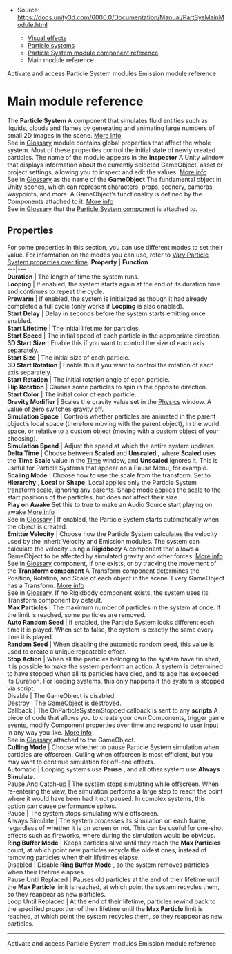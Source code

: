 * Source: https://docs.unity3d.com/6000.0/Documentation/Manual/PartSysMainModule.html

  * [Visual effects](https://docs.unity3d.com/6000.0/Documentation/Manual/visual-effects.html)
  * [Particle systems](https://docs.unity3d.com/6000.0/Documentation/Manual/ParticleSystems.html)
  * [Particle System module component reference](https://docs.unity3d.com/6000.0/Documentation/Manual/ParticleSystemModules.html)
  * Main module reference


[](https://docs.unity3d.com/6000.0/Documentation/Manual/activate-access-particle-system-modules.html)
Activate and access Particle System modules
[](https://docs.unity3d.com/6000.0/Documentation/Manual/PartSysEmissionModule.html)
Emission module reference
# Main module reference
The **Particle System** A component that simulates fluid entities such as liquids, clouds and flames by generating and animating large numbers of small 2D images in the scene. [More info](https://docs.unity3d.com/6000.0/Documentation/Manual/class-ParticleSystem.html)  
See in [Glossary](https://docs.unity3d.com/6000.0/Documentation/Manual/Glossary.html#particlesystem) module contains global properties that affect the whole system. Most of these properties control the initial state of newly created particles.
The name of the module appears in the **inspector** A Unity window that displays information about the currently selected GameObject, asset or project settings, allowing you to inspect and edit the values. [More info](https://docs.unity3d.com/6000.0/Documentation/Manual/UsingTheInspector.html)  
See in [Glossary](https://docs.unity3d.com/6000.0/Documentation/Manual/Glossary.html#Inspector) as the name of the **GameObject** The fundamental object in Unity scenes, which can represent characters, props, scenery, cameras, waypoints, and more. A GameObject’s functionality is defined by the Components attached to it. [More info](https://docs.unity3d.com/6000.0/Documentation/Manual/class-GameObject.html)  
See in [Glossary](https://docs.unity3d.com/6000.0/Documentation/Manual/Glossary.html#GameObject) that the [Particle System component](https://docs.unity3d.com/6000.0/Documentation/Manual/class-ParticleSystem.html) is attached to.
## Properties
For some properties in this section, you can use different modes to set their value. For information on the modes you can use, refer to [Vary Particle System properties over time](https://docs.unity3d.com/6000.0/Documentation/Manual/varying-particle-system-properties-over-time.html).
**Property** | **Function**  
---|---  
**Duration** | The length of time the system runs.  
**Looping** | If enabled, the system starts again at the end of its duration time and continues to repeat the cycle.  
**Prewarm** | If enabled, the system is initialized as though it had already completed a full cycle (only works if **Looping** is also enabled).  
**Start Delay** | Delay in seconds before the system starts emitting once enabled.  
**Start Lifetime** | The initial lifetime for particles.  
**Start Speed** | The initial speed of each particle in the appropriate direction.  
**3D Start Size** | Enable this if you want to control the size of each axis separately.  
**Start Size** | The initial size of each particle.  
**3D Start Rotation** | Enable this if you want to control the rotation of each axis separately.  
**Start Rotation** | The initial rotation angle of each particle.  
**Flip Rotation** | Causes some particles to spin in the opposite direction.  
**Start Color** | The initial color of each particle.  
**Gravity Modifier** | Scales the gravity value set in the [Physics](https://docs.unity3d.com/6000.0/Documentation/Manual/class-PhysicsManager.html) window. A value of zero switches gravity off.  
**Simulation Space** | Controls whether particles are animated in the parent object’s local space (therefore moving with the parent object), in the world space, or relative to a custom object (moving with a custom object of your choosing).  
**Simulation Speed** | Adjust the speed at which the entire system updates.  
**Delta Time** | Choose between **Scaled** and **Unscaled** , where **Scaled** uses the **Time Scale** value in the [Time](https://docs.unity3d.com/6000.0/Documentation/Manual/class-TimeManager.html) window, and **Unscaled** ignores it. This is useful for Particle Systems that appear on a Pause Menu, for example.  
**Scaling Mode** | Choose how to use the scale from the transform. Set to **Hierarchy** , **Local** or **Shape**. Local applies only the Particle System transform scale, ignoring any parents. Shape mode applies the scale to the start positions of the particles, but does not affect their size.  
**Play on Awake** Set this to true to make an Audio Source start playing on awake [More info](https://docs.unity3d.com/6000.0/Documentation/Manual/class-AudioClip.html)  
See in [Glossary](https://docs.unity3d.com/6000.0/Documentation/Manual/Glossary.html#PlayOnAwake) | If enabled, the Particle System starts automatically when the object is created.  
**Emitter Velocity** | Choose how the Particle System calculates the velocity used by the Inherit Velocity and Emission modules. The system can calculate the velocity using a **Rigidbody** A component that allows a GameObject to be affected by simulated gravity and other forces. [More info](https://docs.unity3d.com/6000.0/Documentation/Manual/class-Rigidbody.html)  
See in [Glossary](https://docs.unity3d.com/6000.0/Documentation/Manual/Glossary.html#Rigidbody) component, if one exists, or by tracking the movement of the **Transform component** A Transform component determines the Position, Rotation, and Scale of each object in the scene. Every GameObject has a Transform. [More info](https://docs.unity3d.com/6000.0/Documentation/Manual/class-Transform.html)  
See in [Glossary](https://docs.unity3d.com/6000.0/Documentation/Manual/Glossary.html#TransformComponent). If no Rigidbody component exists, the system uses its Transform component by default.  
**Max Particles** | The maximum number of particles in the system at once. If the limit is reached, some particles are removed.  
**Auto Random Seed** | If enabled, the Particle System looks different each time it is played. When set to false, the system is exactly the same every time it is played.  
**Random Seed** | When disabling the automatic random seed, this value is used to create a unique repeatable effect.  
**Stop Action** | When all the particles belonging to the system have finished, it is possible to make the system perform an action. A system is determined to have stopped when all its particles have died, and its age has exceeded its Duration. For looping systems, this only happens if the system is stopped via script.  
Disable | The GameObject is disabled.  
Destroy | The GameObject is destroyed.  
Callback | The OnParticleSystemStopped callback is sent to any **scripts** A piece of code that allows you to create your own Components, trigger game events, modify Component properties over time and respond to user input in any way you like. [More info](https://docs.unity3d.com/6000.0/Documentation/Manual/creating-scripts.html)  
See in [Glossary](https://docs.unity3d.com/6000.0/Documentation/Manual/Glossary.html#Scripts) attached to the GameObject.  
**Culling Mode** | Choose whether to pause Particle System simulation when particles are offscreen. Culling when offscreen is most efficient, but you may want to continue simulation for off-one effects.  
Automatic | Looping systems use **Pause** , and all other system use **Always Simulate**.  
Pause And Catch-up | The system stops simulating while offscreen. When re-entering the view, the simulation performs a large step to reach the point where it would have been had it not paused. In complex systems, this option can cause performance spikes.  
Pause | The system stops simulating while offscreen.  
Always Simulate | The system processes its simulation on each frame, regardless of whether it is on screen or not. This can be useful for one-shot effects such as fireworks, where during the simulation would be obvious.  
**Ring Buffer Mode** | Keeps particles alive until they reach the **Max Particles** count, at which point new particles recycle the oldest ones, instead of removing particles when their lifetimes elapse.  
Disabled | Disable **Ring Buffer Mode** , so the system removes particles when their lifetime elapses.  
Pause Until Replaced | Pauses old particles at the end of their lifetime until the **Max Particle** limit is reached, at which point the system recycles them, so they reappear as new particles.  
Loop Until Replaced | At the end of their lifetime, particles rewind back to the specified proportion of their lifetime until the **Max Particle** limit is reached, at which point the system recycles them, so they reappear as new particles.  
* * *
[](https://docs.unity3d.com/6000.0/Documentation/Manual/activate-access-particle-system-modules.html)
Activate and access Particle System modules
[](https://docs.unity3d.com/6000.0/Documentation/Manual/PartSysEmissionModule.html)
Emission module reference

